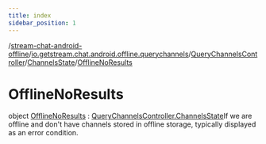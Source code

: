 ```yaml
---
title: index
sidebar_position: 1
---
```

/[stream-chat-android-offline](../../../../index.md)/[io.getstream.chat.android.offline.querychannels](../../../index.md)/[QueryChannelsController](../../index.md)/[ChannelsState](../index.md)/[OfflineNoResults](index.md)  
  
  
  
# OfflineNoResults  
object [OfflineNoResults](index.md) : [QueryChannelsController.ChannelsState](../index.md)If we are offline and don't have channels stored in offline storage, typically displayed as an error condition.

